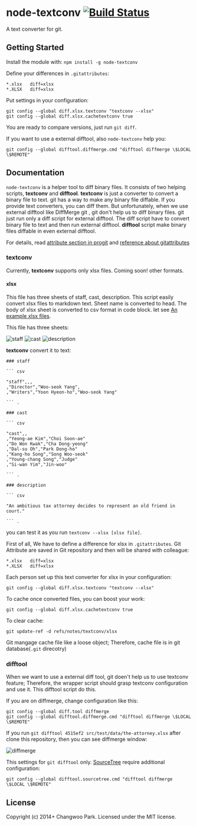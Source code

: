 # node-textconv [![Build Status](https://secure.travis-ci.org/pismute/node-textconv.png?branch=master)](http://travis-ci.org/pismute/node-textconv)

A text converter for git.

## Getting Started

Install the module with: `npm install -g node-textconv`

Define your differences in `.gitattributes`:

```
*.xlsx   diff=xlsx
*.XLSX   diff=xlsx
```

Put settings in your configuration:

```
git config --global diff.xlsx.textconv "textconv --xlsx"
git config --global diff.xlsx.cachetextconv true
```

You are ready to compare versions, just run `git diff`.

If you want to use a external difftool, also `node-textconv` help you:

```
git config --global difftool.diffmerge.cmd "difftool diffmerge \$LOCAL \$REMOTE"
```

## Documentation

`node-textconv` is a helper tool to diff binary files. It consists of two helping scripts, **textconv**  and **difftool**. **textconv** is just a converter to convert a binary file to text. git has a way to make any binary file diffable. If you provide text converters, you can diff them. But unfortunately, when we use external difftool like DiffMerge git , git don't help us to diff binary files. git just run only a diff script for external difftool. The diff script have to convert binary file to text and then run external difftool. **difftool** script make binary files diffable in even external difftool.

For details, read [attribute section in progit](http://git-scm.com/book/en/Customizing-Git-Git-Attributes#Binary-Files) and [reference about gitattributes](https://www.kernel.org/pub/software/scm/git/docs/gitattributes.html)

### textconv

Currently, **textconv** supports only xlsx files. Coming soon! other formats.

#### xlsx

This file has three sheets of staff, cast, description. This script easily convert xlsx files to markdown text. Sheet name is converted to head. The body of xlsx sheet is converted to csv format in code block. let see [An example xlsx files](https://github.com/pismute/node-textconv/raw/master/src/test/data/the-attorney.xlsx).

This file has three sheets:

![staff](https://raw2.github.com/pismute/node-textconv/master/doc/image/staff.png)
![cast](https://raw2.github.com/pismute/node-textconv/master/doc/image/cast.png)
![description](https://raw2.github.com/pismute/node-textconv/master/doc/image/description.png)

**textconv** convert it to text:

```
### staff

``` csv

"staff",,,
,"Director","Woo-seok Yang",
,"Writers","Yoon Hyeon-ho","Woo-seok Yang"

``` .

### cast

``` csv

"cast",,
,"Yeong-ae Kim","Choi Soon-ae"
,"Do Won Kwak","Cha Dong-yeong"
,"Dal-su Oh","Park Dong-ho"
,"Kang-ho Song","Song Woo-seok"
,"Young-chang Song","Judge"
,"Si-wan Yim","Jin-woo"

``` .

### description

``` csv

"An ambitious tax attorney decides to represent an old friend in court."

``` .

```

you can test it as you run `textconv --xlsx [xlsx file]`.

First of all, We have to define a difference for xlsx in `.gitattributes`. Git Attribute are saved in Git repository and then will be shared with colleague:

```
*.xlsx   diff=xlsx
*.XLSX   diff=xlsx
```

Each person set up this text converter for xlsx in your configuration:

```
git config --global diff.xlsx.textconv "textconv --xlsx"
```

To cache once converted files, you can boost your work:

```
git config --global diff.xlsx.cachetextconv true
```

To clear cache:

```
git update-ref -d refs/notes/textconv/xlsx
```

Git mangage cache file like a loose object; Therefore, cache file is in git database(`.git` direcotry)

### difftool

When we want to use a external diff tool, git doen't help us to use textconv feature; Therefore, the wrapper script should grasp textconv configuration and use it. This difftool script do this.

If you are on diffmerge, change configuration like this:

```
git config --global diff.tool diffmerge
git config --global difftool.diffmerge.cmd "difftool diffmerge \$LOCAL \$REMOTE"
```

If you run `git difftool 4515ef2 src/test/data/the-attorney.xlsx` after clone this repository, then you can see diffmerge window:

![diffmerge](https://raw2.github.com/pismute/node-textconv/master/doc/image/difftool-diffmerge.png)

This settings for `git difftool` only. [SourceTree](http://www.sourcetreeapp.com/) require additional configuration:

```
git config --global difftool.sourcetree.cmd "difftool diffmerge \$LOCAL \$REMOTE"
```

## License
Copyright (c) 2014+ Changwoo Park. Licensed under the MIT license.
